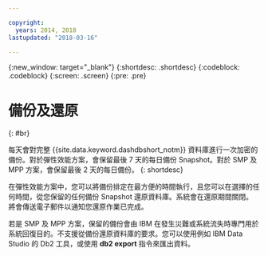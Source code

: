 ```yaml
---

copyright:
  years: 2014, 2018
lastupdated: "2018-03-16"

---
```


<!-- Attribute definitions --> 
{:new_window: target="_blank"}
{:shortdesc: .shortdesc}
{:codeblock: .codeblock}
{:screen: .screen}
{:pre: .pre}

# 備份及還原
{: #br}

每天會對完整 {{site.data.keyword.dashdbshort_notm}} 資料庫進行一次加密的備份。對於彈性效能方案，會保留最後 7 天的每日備份 Snapshot。對於 SMP 及 MPP 方案，會保留最後 2 天的每日備份。
{: shortdesc}

在彈性效能方案中，您可以將備份排定在最方便的時間執行，且您可以在選擇的任何時間，從您保留的任何備份 Snapshot 還原資料庫。系統會在還原期間關閉。將會傳送電子郵件以通知您還原作業已完成。

若是 SMP 及 MPP 方案，保留的備份會由 IBM 在發生災難或系統流失時專門用於系統回復目的。不支援從備份還原資料庫的要求。您可以使用例如 IBM Data Studio 的 Db2 工具，或使用 **db2 export** 指令來匯出資料。 
